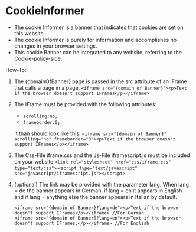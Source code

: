 # CookieInformer

*   The cookie Informer is a banner that indicates that cookies are set on this website.
*   The cookie Informer is purely for information and accomplishes no changes in your browser settings.
*   This cookie Banner can be integrated to any website, referring to the Cookie-policy-side.

How-To:

1. The {domainOfBanner} page is passed in the src attribute of an IFrame that calls a page in a page.
    `<iframe src="{domain of Banner}"><p>Text if the browser doesn't support IFrames</p></iframe>`

2. The IFrame must be provided with the following attributes: 
    *   `scrolling:no;`
    *   `frameborder:0;`
    
    It than should look like this:
    `<iframe src="{domain of Banner}" scrolling="no" frameborder="0"><p>Text if the browser doesn't support IFrames</p></iframe>`
    
3. The Css-File iframe.css and the Js-File iframescript.js must be included on your website
   `<link rel="stylesheet" href="css/iframe.css" type="text/css">`
   `<script type="text/javascript" src="javascript/iframescript.js"></script>`
                                            

3. (optional) The link may be provided with the parameter lang. When lang = de the banner appears in German, if lang = en     it appears in English and if lang = anything else the banner appears in Italian by default.
    ```
    <iframe src="{domain of Banner}?lang=de"><p>Text if the browser doesn't support IFrames</p></iframe> //For German
    <iframe src="{domain of Banner]?lang=en"><p>Text if the browser doesn't support IFrames.</p></iframe> //For English
    ```
